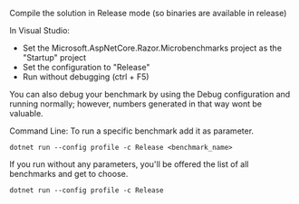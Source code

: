 Compile the solution in Release mode (so binaries are available in release)

In Visual Studio:
- Set the Microsoft.AspNetCore.Razor.Microbenchmarks project as the "Startup" project
- Set the configuration to "Release"
- Run without debugging (ctrl + F5)

You can also debug your benchmark by using the Debug configuration and running normally; however, numbers generated in that way wont be valuable.

Command Line:
To run a specific benchmark add it as parameter.
```
dotnet run --config profile -c Release <benchmark_name>
```

If you run without any parameters, you'll be offered the list of all benchmarks and get to choose.
```
dotnet run --config profile -c Release
```